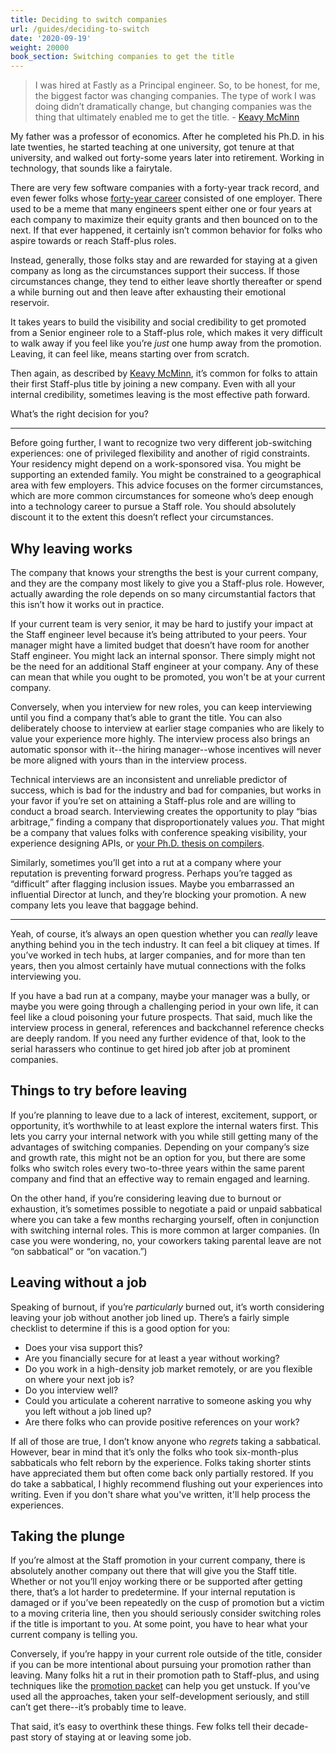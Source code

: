 ```yaml
---
title: Deciding to switch companies
url: /guides/deciding-to-switch
date: '2020-09-19'
weight: 20000
book_section: Switching companies to get the title
---
```


> I was hired at Fastly as a Principal engineer. So, to be honest, for me, the biggest factor was changing companies. The type of work I was doing didn’t dramatically change, but changing companies was the thing that ultimately enabled me to get the title.
> \- [Keavy McMinn](/stories/keavy-mcminn)


My father was a professor of economics. After he completed his Ph.D. in his late twenties, he started teaching at one university, got tenure at that university, and walked out forty-some years later into retirement. Working in technology, that sounds like a fairytale.

There are very few software companies with a forty-year track record, and even fewer folks whose [forty-year career](https://lethain.com/forty-year-career/) consisted of one employer. There used to be a meme that many engineers spent either one or four years at each company to maximize their equity grants and then bounced on to the next. If that ever happened, it certainly isn’t common behavior for folks who aspire towards or reach Staff-plus roles.

Instead, generally, those folks stay and are rewarded for staying at a given company as long as the circumstances support their success. If those circumstances change, they tend to either leave shortly thereafter or spend a while burning out and then leave after exhausting their emotional reservoir.

It takes years to build the visibility and social credibility to get promoted from a Senior engineer role to a Staff-plus role, which makes it very difficult to walk away if you feel like you’re _just_ one hump away from the promotion. Leaving, it can feel like, means starting over from scratch.

Then again, as described by [Keavy McMinn](/stories/keavy-mcminn), it’s common for folks to attain their first Staff-plus title by joining a new company. Even with all your internal credibility, sometimes leaving is the most effective path forward.

What’s the right decision for you?



---


Before going further, I want to recognize two very different job-switching experiences: one of privileged flexibility and another of rigid constraints. Your residency might depend on a work-sponsored visa. You might be supporting an extended family. You might be constrained to a geographical area with few employers. This advice focuses on the former circumstances, which are more common circumstances for someone who’s deep enough into a technology career to pursue a Staff role. You should absolutely discount it to the extent this doesn’t reflect your circumstances.

## Why leaving works

The company that knows your strengths the best is your current company, and they are the company most likely to give you a Staff-plus role. However, actually awarding the role depends on so many circumstantial factors that this isn’t how it works out in practice.

If your current team is very senior, it may be hard to justify your impact at the Staff engineer level because it’s being attributed to your peers. Your manager might have a limited budget that doesn’t have room for another Staff engineer. You might lack an internal sponsor. There simply might not be the need for an additional Staff engineer at your company. Any of these can mean that while you ought to be promoted, you won't be at your current company.

Conversely, when you interview for new roles, you can keep interviewing until you find a company that’s able to grant the title.
You can also deliberately choose to interview at earlier stage companies who are likely to
value your experience more highly.
The interview process also brings an automatic sponsor with it--the hiring manager--whose incentives will never be more aligned with yours than in the interview process.

Technical interviews are an inconsistent and unreliable predictor of success, which is bad for the industry and bad for companies, but works in your favor if you’re set on attaining a Staff-plus role and are willing to conduct a broad search. Interviewing creates the opportunity to play “bias arbitrage,” finding a company that disproportionately values *you*. That might be a company that values folks with conference speaking visibility, your experience designing APIs, or [your Ph.D. thesis on compilers](https://staffeng.com/stories/dmitry-petrashko).

Similarly, sometimes you’ll get into a rut at a company where your reputation is preventing forward progress. Perhaps you’re tagged as “difficult” after flagging inclusion issues. Maybe you embarrassed an influential Director at lunch, and they’re blocking your promotion. A new company lets you leave that baggage behind.

----

Yeah, of course, it’s always an open question whether you can *really* leave anything behind you in the tech industry. It can feel a bit cliquey at times. If you’ve worked in tech hubs, at larger companies, and for more than ten years, then you almost certainly have mutual connections with the folks interviewing you.

If you have a bad run at a company, maybe your manager was a bully, or maybe you were going through a challenging period in your own life, it can feel like a cloud poisoning your future prospects. That said, much like the interview process in general, references and backchannel reference checks are deeply random. If you need any further evidence of that, look to the serial harassers who continue to get hired job after job at prominent companies.

## Things to try before leaving

If you’re planning to leave due to a lack of interest, excitement, support, or opportunity, it’s worthwhile to at least explore the internal waters first. This lets you carry your internal network with you while still getting many of the advantages of switching companies. Depending on your company’s size and growth rate, this might not be an option for you, but there are some folks who switch roles every two-to-three years within the same parent company and find that an effective way to remain engaged and learning.

On the other hand, if you’re considering leaving due to burnout or exhaustion, it’s sometimes possible to negotiate a paid or unpaid sabbatical where you can take a few months recharging yourself, often in conjunction with switching internal roles. This is more common at larger companies. (In case you were wondering, no, your coworkers taking parental leave are not “on sabbatical” or “on vacation.”)

## Leaving without a job

Speaking of burnout, if you’re _particularly_ burned out, it’s worth considering leaving your job without another job lined up. There’s a fairly simple checklist to determine if this is a good option for you:

*   Does your visa support this?
*   Are you financially secure for at least a year without working?
*   Do you work in a high-density job market remotely, or are you flexible on where your next job is?
*   Do you interview well?
*   Could you articulate a coherent narrative to someone asking you why you left without a job lined up?
*   Are there folks who can provide positive references on your work?

If all of those are true, I don’t know anyone who _regrets_ taking a sabbatical. However, bear in mind that it’s only the folks who took six-month-plus sabbaticals
who felt reborn by the experience. Folks taking shorter stints have appreciated them but often come back only partially restored.
If you do take a sabbatical, I highly recommend flushing out your experiences into writing.
Even if you don't share what you've written, it'll help process the experiences.


## Taking the plunge

If you’re almost at the Staff promotion in your current company, there is absolutely another company out there that will give you the Staff title. Whether or not you’ll enjoy working there or be supported after getting there, that’s a lot harder to predetermine. If your internal reputation is damaged or if you’ve been repeatedly on the cusp of promotion but a victim to a moving criteria line, then you should seriously consider switching roles if the title is important to you. At some point, you have to hear what your current company is telling you.

Conversely, if you’re happy in your current role outside of the title, consider if you can be more intentional about pursuing your promotion rather than leaving. Many folks hit a rut in their promotion path to Staff-plus, and using techniques like the [promotion packet](https://staffeng.com/guides/promo-packets) can help you get unstuck. If you’ve used all the approaches, taken your self-development seriously, and still can’t get there--it’s probably time to leave.

That said, it’s easy to overthink these things. Few folks tell their decade-past story of staying at or leaving some job.
